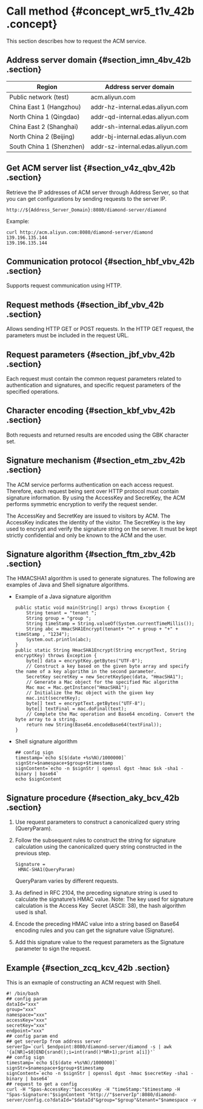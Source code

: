 # Call method {#concept_wr5_t1v_42b .concept}

This section describes how to request the ACM service.

## Address server domain {#section_imn_4bv_42b .section}

|Region|Address server domain|
|------|---------------------|
|Public network \(test\)|acm.aliyun.com|
|China East 1 \(Hangzhou\)|addr-hz-internal.edas.aliyun.com|
|North China 1 \(Qingdao\)|addr-qd-internal.edas.aliyun.com|
|China East 2 \(Shanghai\)|addr-sh-internal.edas.aliyun.com|
|North China 2 \(Beijing\)|addr-bj-internal.edas.aliyun.com|
|South China 1 \(Shenzhen\)|addr-sz-internal.edas.aliyun.com|

## Get ACM server list {#section_v4z_qbv_42b .section}

Retrieve the IP addresses of ACM server through Address Server, so that you can get configurations by sending requests to the server IP.

```
http://${Address_Server_Domain}:8080/diamond-server/diamond
```

Example:

```
curl http://acm.aliyun.com:8080/diamond-server/diamond
139.196.135.144
139.196.135.144
```

## Communication protocol {#section_hbf_vbv_42b .section}

Supports request communication using HTTP.

## Request methods {#section_ibf_vbv_42b .section}

Allows sending HTTP GET or POST requests. In the HTTP GET request, the parameters must be included in the request URL.

## Request parameters {#section_jbf_vbv_42b .section}

Each request must contain the common request parameters related to authentication and signatures, and specific request parameters of the specified operations.

## Character encoding {#section_kbf_vbv_42b .section}

Both requests and returned results are encoded using the GBK character set.

## Signature mechanism {#section_etm_zbv_42b .section}

The ACM service performs authentication on each access request. Therefore, each request being sent over HTTP protocol must contain signature information. By using the AccessKey and SecretKey, the ACM performs symmetric encryption to verify the request sender.

The AccessKey and SecretKey are issued to visitors by ACM. The AccessKey indicates the identity of the visitor. The SecretKey is the key used to encrypt and verify the signature string on the server. It must be kept strictly confidential and only be known to the ACM and the user.

## Signature algorithm {#section_ftm_zbv_42b .section}

The HMACSHA1 algorithm is used to generate signatures. The following are examples of Java and Shell signature algorithms.

-   Example of a Java signature algorithm

    ```
    public static void main(String[] args) throws Exception {
        String tenant = "tenant ";
        String group = "group ";
        String timeStamp = String.valueOf(System.currentTimeMillis());
        String abc = HmacSHA1Encrypt(tenant+ "+" + group + "+" + timeStamp , "1234");
        System.out.println(abc);
    }
    public static String HmacSHA1Encrypt(String encryptText, String encryptKey) throws Exception {
        byte[] data = encryptKey.getBytes("UTF-8");
        // Construct a key based on the given byte array and specify the name of a key algorithm in the second parameter.
        SecretKey secretKey = new SecretKeySpec(data, "HmacSHA1");
        // Generate a Mac object for the specified Mac algorithm
        Mac mac = Mac.getInstance("HmacSHA1");
        // Initialize the Mac object with the given key
        mac.init(secretKey);
        byte[] text = encryptText.getBytes("UTF-8");
        byte[] textFinal = mac.doFinal(text);
        // Complete the Mac operation and Base64 encoding. Convert the byte array to a string.
        return new String(Base64.encodeBase64(textFinal));
    }
    ```

-   Shell signature algorithm

    ```
    ## config sign
    timestamp=`echo $[$(date +%s%N)/1000000]`
    signStr=$namespace+$group+$timestamp
    signContent=`echo -n $signStr | openssl dgst -hmac $sk -sha1 -binary | base64`
    echo $signContent
    ```


## Signature procedure {#section_aky_bcv_42b .section}

1.  Use request parameters to construct a canonicalized query string \(QueryParam\).
2.  Follow the subsequent rules to construct the string for signature calculation using the canonicalized query string constructed in the previous step.

    ```
    Signature =
     HMAC-SHA1(QueryParam)
    ```

    QueryParam varies by different requests.

3.  As defined in RFC 2104, the preceding signature string is used to calculate the signature’s HMAC value. Note: The key used for signature calculation is the Access Key  Secret \(ASCII: 38\), the hash algorithm used is sha1.
4.  Encode the preceding HMAC value into a string based on Base64 encoding rules and you can get the signature value \(Signature\).
5.  Add this signature value to the request parameters as the Signature parameter to sign the request.

## Example {#section_zcq_kcv_42b .section}

This is an exmaple of constructing an ACM request with Shell.

```
#! /bin/bash
## config param
dataId="xxx"
group="xxx"
namespace="xxx"
accessKey="xxx"
secretKey="xxx"
endpoint="xxx"
## config param end
## get serverIp from address server
serverIp=`curl $endpoint:8080/diamond-server/diamond -s | awk '{a[NR]=$0}END{srand();i=int(rand()*NR+1);print a[i]}'`
## config sign
timestamp=`echo $[$(date +%s%N)/1000000]`
signStr=$namespace+$group+$timestamp
signContent=`echo -n $signStr | openssl dgst -hmac $secretKey -sha1 -binary | base64`
## request to get a config
curl -H "Spas-AccessKey:"$accessKey -H "timeStamp:"$timestamp -H "Spas-Signature:"$signContent "http://"$serverIp":8080/diamond-server/config.co?dataId="$dataId"&group="$group"&tenant="$namespace -v
```

